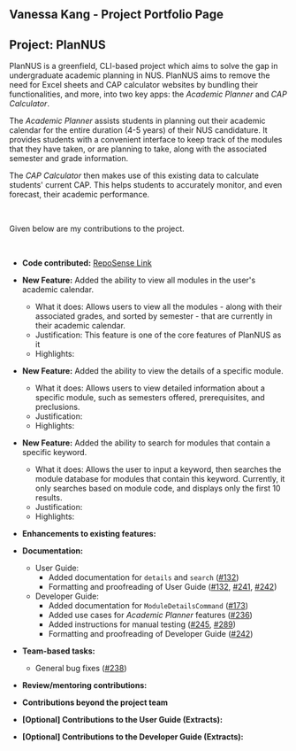 ## Vanessa Kang - Project Portfolio Page

## Project: PlanNUS

PlanNUS is a greenfield, CLI-based project which aims to solve the gap in undergraduate academic planning in NUS. PlanNUS aims to remove the need for Excel sheets and CAP calculator websites by bundling their functionalities, and more, into two key apps: the _Academic Planner_ and _CAP Calculator_.

The _Academic Planner_ assists students in planning out their academic calendar for the entire duration (4-5 years) of their NUS candidature. It provides students with a convenient interface to keep track of the modules that they have taken, or are planning to take, along with the associated semester and grade information. 

The _CAP Calculator_ then makes use of this existing data to calculate students' current CAP. This helps students to accurately monitor, and even forecast, their academic performance.

<br>

Given below are my contributions to the project.

<br>

- **Code contributed:** [RepoSense Link](https://nus-cs2113-ay2021s1.github.io/tp-dashboard/#breakdown=true&search=vanessa&sort=groupTitle&sortWithin=title&since=2020-09-27&timeframe=commit&mergegroup=&groupSelect=groupByRepos&checkedFileTypes=docs~functional-code~test-code~other&tabOpen=true&tabType=authorship&zFR=false&tabAuthor=vanessa-kang&tabRepo=AY2021S1-CS2113T-F12-1%2Ftp%5Bmaster%5D&authorshipIsMergeGroup=false&authorshipFileTypes=docs~functional-code~test-code~other)
- **New Feature:** Added the ability to view all modules in the user's academic calendar.
  - What it does: Allows users to view all the modules - along with their associated grades, and sorted by semester - that are currently in their academic calendar.
  - Justification: This feature is one of the core features of PlanNUS as it 
  - Highlights: 
- **New Feature:** Added the ability to view the details of a specific module.
  - What it does: Allows users to view detailed information about a specific module, such as semesters offered, prerequisites, and preclusions.
  - Justification:
  - Highlights:
- **New Feature:** Added the ability to search for modules that contain a specific keyword.
  - What it does: Allows the user to input a keyword, then searches the module database for modules that contain this keyword. Currently, it only searches based on module code, and displays only the first 10 results.
  - Justification:
  - Highlights:
- **Enhancements to existing features:**

- **Documentation:**
  - User Guide:
    - Added documentation for `details` and `search` ([#132](https://github.com/AY2021S1-CS2113T-F12-1/tp/pull/132))
    - Formatting and proofreading of User Guide ([#132](https://github.com/AY2021S1-CS2113T-F12-1/tp/pull/132), [#241](https://github.com/AY2021S1-CS2113T-F12-1/tp/pull/241), [#242](https://github.com/AY2021S1-CS2113T-F12-1/tp/pull/242))
  - Developer Guide:
    - Added documentation for `ModuleDetailsCommand` ([#173](https://github.com/AY2021S1-CS2113T-F12-1/tp/pull/173))
    - Added use cases for _Academic Planner_ features ([#236](https://github.com/AY2021S1-CS2113T-F12-1/tp/pull/236))
    - Added instructions for manual testing ([#245](https://github.com/AY2021S1-CS2113T-F12-1/tp/pull/245), [#289](https://github.com/AY2021S1-CS2113T-F12-1/tp/pull/289))
    - Formatting and proofreading of Developer Guide ([#242](https://github.com/AY2021S1-CS2113T-F12-1/tp/pull/242))
- **Team-based tasks:**
  - General bug fixes ([#238](https://github.com/AY2021S1-CS2113T-F12-1/tp/pull/238))
- **Review/mentoring contributions:**
- **Contributions beyond the project team**









- **[Optional] Contributions to the User Guide (Extracts):**
- **[Optional] Contributions to the Developer Guide (Extracts):**



